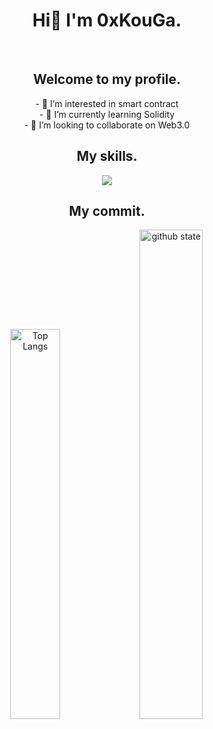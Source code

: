 <h1 align="center">Hi👋 I'm 0xKouGa.</h1>
&nbsp;
<h2 align="center">Welcome to my profile.</h3>

<p align="middle">
  - 👀 I’m interested in smart contract<br>
  - 🌱 I’m currently learning Solidity<br>
  - 💞️ I’m looking to collaborate on Web3.0
</p>
  
<h2 align="center">My skills.</h2>

<p align="middle" media=(display: inline-block)>
<img src="https://skillicons.dev/icons?i=ts,js,html,css,nodejs,vscode,solidity,ipfs,electron,react,materialui,git,github,bots,discord,twitter,ps&theme=light&perline=10" />
</p>

<h2 align="center">My commit.</h2>

<p align="middle" media=(display: inline-block)> 
<img alt="Top Langs" width="40%" src="https://github-readme-stats.vercel.app/api/top-langs/?username=0xKouGa&layout=compact&show_icons=true" />
<img alt="github state" width="44.8%" src="https://github-readme-stats.vercel.app/api?username=0xKouGa&show_icons=true" />
</p> 

